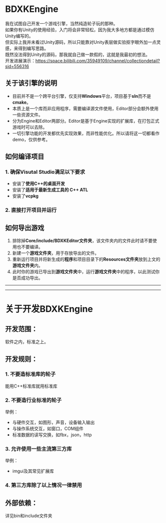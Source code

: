 # BDXKEngine
我在试图自己开发一个游戏引擎，当然纯造轮子玩的那种。</br>
如果你有Unity的使用经验，入门将会非常轻松，因为我大多地方都是通过模仿Unity编写的。</br>
但实际上我并未看过Unity源码，所以只能靠对Unity表层做实验抠字眼外加一点灵感，来得到编写思路。</br>
既然没法得到Unity的源码，那我就自己做一款假的，这就是我最初的想法。</br>
开发进展演示：https://space.bilibili.com/35949109/channel/collectiondetail?sid=556316
## 关于该引擎的说明
- 目前并不是一个跨平台引擎，仅支持**Windows**平台，项目基于**sln**而不是**cmake**。
- 本质上是一个库而非应用程序，需要编译源文件使用，Editor部分会额外使用一些资源文件。
- 分为Engine和Editor两部分。Editor是基于Engine实现的扩展库，在打包正式游戏时可以去除。
- 一切引擎功能的开发都优先实现效果，而非性能优化。所以请将这一切都看作demo，仅供参考。
## 如何编译项目
### 1. 确保Visutal Studio满足以下要求
- 安装了**使用C++的桌面开发**
- 安装了**适用于最新生成工具的 C++ ATL**
- 安装了**vcpkg**
### 2. 直接打开项目并运行
## 如何导出游戏
1. 排除掉**Core/include/BDXKEditor文件夹**，该文件夹内的文件此时请不要使用也不要编译。
2. 新建一个**游戏文件夹**，用于存放导出的文件。
3. 重新运行项目并将新生成的**程序**和项目目录下的**Resources文件夹**放到上文的**游戏文件夹**内。
4. 此时你的游戏已导出到**游戏文件夹**中，运行**游戏文件夹**中的程序，以此测试你是否成功导出。
---
---
# 关于开发BDXKEngine

## 开发范围：
软件之内，标准之上。

## 开发规则：
### 1. 不要造标准库的轮子
能用C++标准库就用标准库
### 2. 不要造行业标准的轮子
举例：
* 与硬件交互，如图形，声音，设备输入输出
* 与操作系统交互，如窗口，COM组件
* 标准数据的读写交换，如fbx，json，http
### 3. 允许使用一些主流第三方库
举例：
* imgui及其常见扩展库
### 4. 第三方库除了以上情况一律禁用
## 外部依赖：
详见bin和include文件夹
